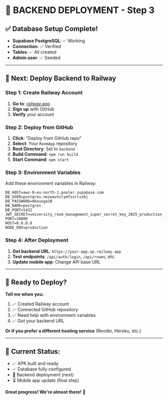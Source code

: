 # 🎯 **BACKEND DEPLOYMENT - Step 3**

## ✅ **Database Setup Complete!**
- **Supabase PostgreSQL**: ✅ Working
- **Connection**: ✅ Verified
- **Tables**: ✅ All created
- **Admin user**: ✅ Seeded

---

## 🚀 **Next: Deploy Backend to Railway**

### **Step 1: Create Railway Account**
1. **Go to**: [railway.app](https://railway.app)
2. **Sign up** with GitHub
3. **Verify** your account

### **Step 2: Deploy from GitHub**
1. **Click**: "Deploy from GitHub repo"
2. **Select**: Your `RoomApp` repository
3. **Root Directory**: Set to `backend`
4. **Build Command**: `npm run build`
5. **Start Command**: `npm start`

### **Step 3: Environment Variables**
Add these environment variables in Railway:
```
DB_HOST=aws-0-eu-north-1.pooler.supabase.com
DB_USER=postgres.nezwavnslymfssrlsxbj
DB_PASSWORD=mkounga10
DB_NAME=postgres
DB_PORT=5432
JWT_SECRET=university_room_management_super_secret_key_2025_production_nezwavnslymfssrlsxbj
PORT=10000
HOST=0.0.0.0
NODE_ENV=production
```

### **Step 4: After Deployment**
1. **Get backend URL**: `https://your-app.up.railway.app`
2. **Test endpoints**: `/api/auth/login`, `/api/rooms`, etc.
3. **Update mobile app**: Change API base URL

---

## 🎯 **Ready to Deploy?**

**Tell me when you:**
1. ✅ Created Railway account
2. ✅ Connected GitHub repository
3. ✅ Need help with environment variables
4. ✅ Got your backend URL

**Or if you prefer a different hosting service** (Render, Heroku, etc.)

---

## 📝 **Current Status:**
- ✅ APK built and ready
- ✅ Database fully configured
- 🔄 Backend deployment (next)
- ⏳ Mobile app update (final step)

**Great progress! We're almost there!** 🎉
